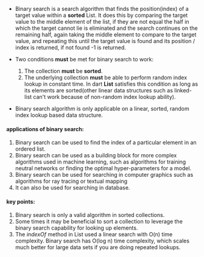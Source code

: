 - Binary search is a search algorithm that finds the position(index) of a target value within a **sorted** List. It does this by comparing the target value to the middle element of the list, if they are not equal the half in which the target cannot lie is eliminated and the search continues on the remaining half, again taking the middle element to compare to the target value, and repeating this until the target value is found and its position / index is returned, if not found -1 is returned.

<!-- - if there are duplicate values in the list and the target value is one of those duplicate values, the ***first*** position / index of that target value in the list is returned. -->

- Two conditions **must** be met for binary search to work:
    1. The collection **must** be **sorted**.
    2. The underlying collection **must** be able to perform random index lookup in constant time. In dart **List** satisfies this condition as long as its elements are sorted(other linear data structures such as linked-list can't work because of non-random index lookup ability).


- Binary search algorithm is only applicable on a linear, sorted, random index lookup based data structure.

#### applications of binary search:
1. Binary search can be used to find the index of a particular element in an ordered list.
2. Binary search can be used as a building block for more complex algorithms used in machine learning, such as algorithms for training neutral networks or finding the optimal hyper-parameters for a model.
3. Binary search can be used for searching in computer graphics such as algorithms for ray tracing or textual mapping
4. It can also be used for searching in database.

#### key points:
1. Binary search is only a valid algorithm in sorted collections.
2. Some times it may be beneficial to sort a collection to leverage the binary search capability for looking up elements.
3. The *indexOf* method in List used a linear search with O(n) time complexity. Binary search has O(log n) time complexity, which scales much better for large data sets if you are doing repeated lookups.